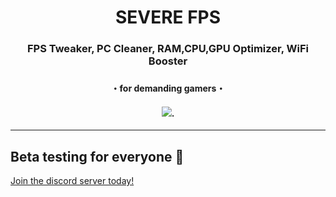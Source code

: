 <div align="center"><h1>SEVERE FPS</h1>
<h3>FPS Tweaker, PC Cleaner, RAM,CPU,GPU Optimizer, WiFi Booster<h3>
<h4>・for demanding gamers・<h4>
<img src="https://user-images.githubusercontent.com/108175829/197054723-054fb36a-59b5-42e6-a76b-e535950d40e7.png">.

</div>
<hr>
 
  ## Beta testing for everyone 💖
  [Join the discord server today!](https://discord.gg/MKtBtrjkyn)
  

